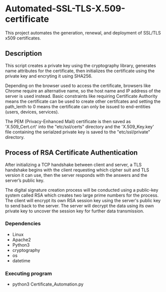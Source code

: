 # Automated-SSL-TLS-X.509-certificate

This project automates the generation, renewal, and deployment of SSL/TLS x509 certificates. 

## Description

This script creates a private key using the cryptography library, generates name attributes for the certificate, then initializes the certificate using the private key and encryting it using SHA256. 

Depending on the browser used to access the certificate, browsers like Chrome require an alternative name, so the host name and IP address of the server is used instead. Basic constraints like requiring Certificate Authority means the certificate can be used to create other certifcates and setting the path_lenth to 0 means the certificate can only be issued to end-entities (users, devices, services).

The PEM (Privacy-Enhanced Mail) certificate is then saved as 'X.509_Cert.crt' into the "etc/ssl/certs" directory and the 'X.509_Key.key' file containing the serialzed private key is saved to the "etc/ssl/private" directory.

## Process of RSA Certificate Authentication

After initializing a TCP handshake between client and server, a TLS handshake begins with the client requesting which cipher suit and TLS version it can use, then the server responds with the answers and the server’s public key.

The digital signature creation process will be conducted using a public-key system called RSA which creates two large prime numbers for the process. The client will encrypt its own RSA session key using the server's public key to send back to the server. The server will decrypt the data using its own private key to uncover the session key for further data transmission.

### Dependencies

* Linux
* Apache2
* Python3
* cryptography
* os
* datetime

### Executing program

* python3 Certificate_Automation.py
